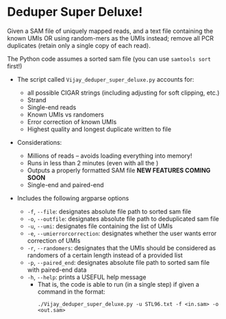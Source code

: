 # Deduper Super Deluxe!

Given a SAM file of uniquely mapped reads, and a text file containing the known UMIs OR using random-mers as the UMIs instead; remove all PCR duplicates (retain only a single copy of each read). 

The Python code assumes a sorted sam file (you can use `samtools sort` first!)
- The script called `Vijay_deduper_super_deluxe.py` accounts for: 
    - all possible CIGAR strings (including adjusting for soft clipping, etc.)
    - Strand
    - Single-end reads
    - Known UMIs vs randomers 
    - Error correction of known UMIs 
    - Highest quality and longest duplicate written to file 
- Considerations:
    - Millions of reads – avoids loading everything into memory! 
    - Runs in less than 2 minutes (even with all the )
    - Outputs a properly formatted SAM file
**NEW FEATURES COMING SOON**
    - Single-end and paired-end 

    
- Includes the following argparse options
    - ```-f```, ```--file```: designates absolute file path to sorted sam file
    - ```-o```, ```--outfile```: designates absolute file path to deduplicated sam file
    - ```-u```, ```--umi```: designates file containing the list of UMIs
    - ```-e```, ```--umierrorcorrection```: designates whether the user wants error correction of UMIs
    - ```-r```, ```--randomers```: designates that the UMIs should be considered as randomers of a certain length instead of a provided list
    - ```-p```, ```--paired_end```: designates absolute file path to sorted sam file with paired-end data
    - ```-h```, ```--help```: prints a USEFUL help message
        - That is, the code is able to run (in a single step) if given a command in the format:
          ```
          ./Vijay_deduper_super_deluxe.py -u STL96.txt -f <in.sam> -o <out.sam>
          ```



